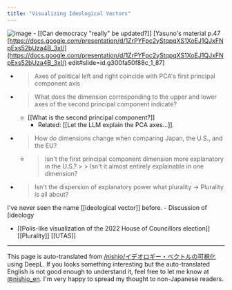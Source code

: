 ```yaml
---
title: "Visualizing Ideological Vectors"
---
```


![image](https://gyazo.com/5afa989bb2eb5c30e6eccfebd8075ad4/thumb/1000)
    - [[Can democracy "really" be updated?]] [Yasuno's material p.47 [https://docs.google.com/presentation/d/1ZrPYFpc2yStqpqXS1XoEJ1QJxFNpExs52bUza4B_3xI/](https://docs.google.com/presentation/d/1ZrPYFpc2yStqpqXS1XoEJ1QJxFNpExs52bUza4B_3xI/) edit#slide=id.g300fa50f88c_1_87]
- >  Axes of political left and right coincide with PCA's first principal component axis
- >  What does the dimension corresponding to the upper and lower axes of the second principal component indicate?
    - [[What is the second principal component?]]
        - Related: [[Let the LLM explain the PCA axes...]].
- >  How do dimensions change when comparing Japan, the U.S., and the EU?
    - >  Isn't the first principal component dimension more explanatory in the U.S.? > > Isn't it almost entirely explainable in one dimension?
- >  Isn't the dispersion of explanatory power what plurality -> Plurality is all about?

I've never seen the name [[ideological vector]] before.
    - Discussion of [ideology


- [[Polis-like visualization of the 2022 House of Councillors election]]
[[Plurality]]
[[UTAS]]

---
This page is auto-translated from [/nishio/イデオロギー・ベクトルの可視化](https://scrapbox.io/nishio/イデオロギー・ベクトルの可視化) using DeepL. If you looks something interesting but the auto-translated English is not good enough to understand it, feel free to let me know at [@nishio_en](https://twitter.com/nishio_en). I'm very happy to spread my thought to non-Japanese readers.